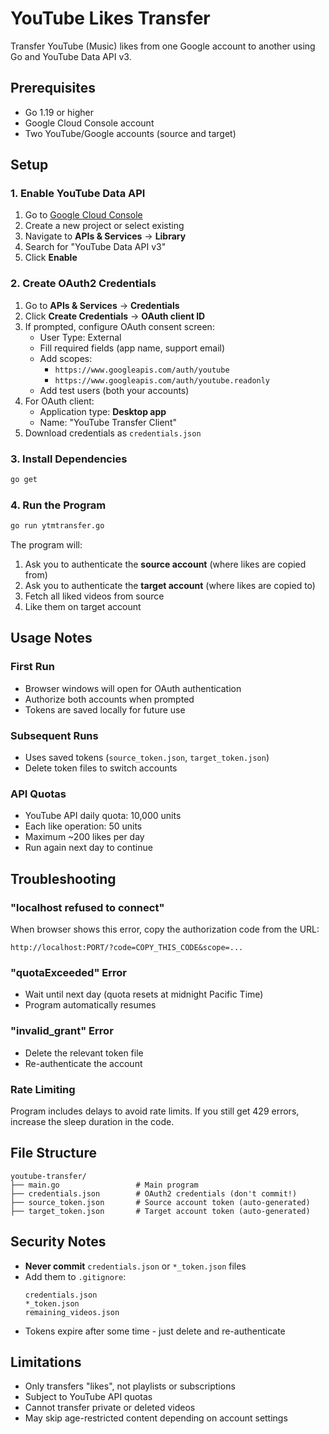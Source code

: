 # YouTube Likes Transfer

Transfer YouTube (Music) likes from one Google account to another using Go and YouTube Data API v3.

## Prerequisites

- Go 1.19 or higher
- Google Cloud Console account
- Two YouTube/Google accounts (source and target)

## Setup

### 1. Enable YouTube Data API

1. Go to [Google Cloud Console](https://console.cloud.google.com/)
2. Create a new project or select existing
3. Navigate to **APIs & Services** → **Library**
4. Search for "YouTube Data API v3"
5. Click **Enable**

### 2. Create OAuth2 Credentials

1. Go to **APIs & Services** → **Credentials**
2. Click **Create Credentials** → **OAuth client ID**
3. If prompted, configure OAuth consent screen:
   - User Type: External
   - Fill required fields (app name, support email)
   - Add scopes: 
     - `https://www.googleapis.com/auth/youtube`
     - `https://www.googleapis.com/auth/youtube.readonly`
   - Add test users (both your accounts)
4. For OAuth client:
   - Application type: **Desktop app**
   - Name: "YouTube Transfer Client"
5. Download credentials as `credentials.json`

### 3. Install Dependencies

```bash
go get
```

### 4. Run the Program

```bash
go run ytmtransfer.go 
```

The program will:
1. Ask you to authenticate the **source account** (where likes are copied from)
2. Ask you to authenticate the **target account** (where likes are copied to)
3. Fetch all liked videos from source
4. Like them on target account

## Usage Notes

### First Run
- Browser windows will open for OAuth authentication
- Authorize both accounts when prompted
- Tokens are saved locally for future use

### Subsequent Runs
- Uses saved tokens (`source_token.json`, `target_token.json`)
- Delete token files to switch accounts

### API Quotas
- YouTube API daily quota: 10,000 units
- Each like operation: 50 units
- Maximum ~200 likes per day
- Run again next day to continue

## Troubleshooting

### "localhost refused to connect"
When browser shows this error, copy the authorization code from the URL:
```
http://localhost:PORT/?code=COPY_THIS_CODE&scope=...
```

### "quotaExceeded" Error
- Wait until next day (quota resets at midnight Pacific Time)
- Program automatically resumes

### "invalid_grant" Error
- Delete the relevant token file
- Re-authenticate the account

### Rate Limiting
Program includes delays to avoid rate limits. If you still get 429 errors, increase the sleep duration in the code.

## File Structure
```
youtube-transfer/
├── main.go                 # Main program
├── credentials.json        # OAuth2 credentials (don't commit!)
├── source_token.json       # Source account token (auto-generated)
├── target_token.json       # Target account token (auto-generated)
```

## Security Notes

- **Never commit** `credentials.json` or `*_token.json` files
- Add them to `.gitignore`:
  ```
  credentials.json
  *_token.json
  remaining_videos.json
  ```
- Tokens expire after some time - just delete and re-authenticate

## Limitations

- Only transfers "likes", not playlists or subscriptions
- Subject to YouTube API quotas
- Cannot transfer private or deleted videos
- May skip age-restricted content depending on account settings
